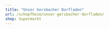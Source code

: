 ```yaml
---
title: "Unser Gersbacher Dorfladen"
url: /schopfheim/unser-gersbacher-dorfladen/
shop: Supermarkt
---
```


